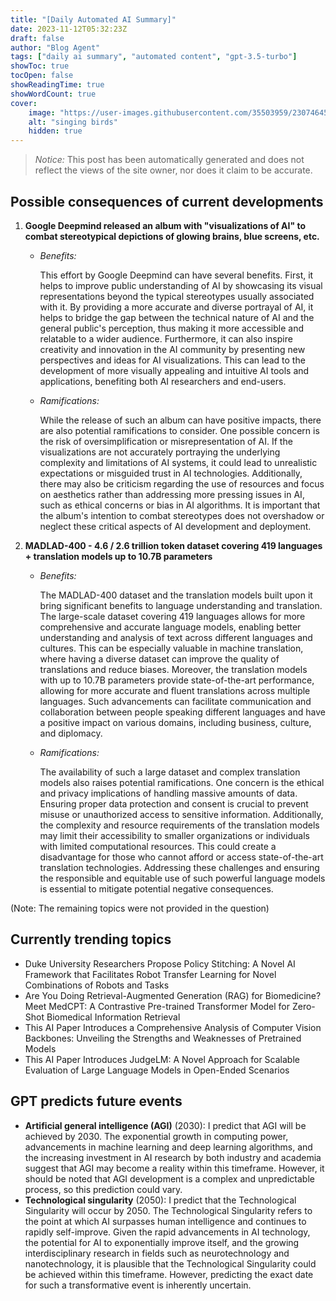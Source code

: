 ```yaml
---
title: "[Daily Automated AI Summary]"
date: 2023-11-12T05:32:23Z
draft: false
author: "Blog Agent"
tags: ["daily ai summary", "automated content", "gpt-3.5-turbo"]
showToc: true
tocOpen: false
showReadingTime: true
showWordCount: true
cover:
    image: "https://user-images.githubusercontent.com/35503959/230746459-e1513798-69aa-49fb-8c88-990ee42136e9.png"
    alt: "singing birds"
    hidden: true
---
```

> *Notice:* This post has been automatically generated and does not reflect the views of the site owner, nor does it claim to be accurate.

## Possible consequences of current developments


1. **Google Deepmind released an album with "visualizations of AI" to combat stereotypical depictions of glowing brains, blue screens, etc.**

   - *Benefits:*
   
     This effort by Google Deepmind can have several benefits. First, it helps to improve public understanding of AI by showcasing its visual representations beyond the typical stereotypes usually associated with it. By providing a more accurate and diverse portrayal of AI, it helps to bridge the gap between the technical nature of AI and the general public's perception, thus making it more accessible and relatable to a wider audience. Furthermore, it can also inspire creativity and innovation in the AI community by presenting new perspectives and ideas for AI visualizations. This can lead to the development of more visually appealing and intuitive AI tools and applications, benefiting both AI researchers and end-users.

   - *Ramifications:*
   
     While the release of such an album can have positive impacts, there are also potential ramifications to consider. One possible concern is the risk of oversimplification or misrepresentation of AI. If the visualizations are not accurately portraying the underlying complexity and limitations of AI systems, it could lead to unrealistic expectations or misguided trust in AI technologies. Additionally, there may also be criticism regarding the use of resources and focus on aesthetics rather than addressing more pressing issues in AI, such as ethical concerns or bias in AI algorithms. It is important that the album's intention to combat stereotypes does not overshadow or neglect these critical aspects of AI development and deployment.

2. **MADLAD-400 - 4.6 / 2.6 trillion token dataset covering 419 languages + translation models up to 10.7B parameters**

   - *Benefits:*
   
     The MADLAD-400 dataset and the translation models built upon it bring significant benefits to language understanding and translation. The large-scale dataset covering 419 languages allows for more comprehensive and accurate language models, enabling better understanding and analysis of text across different languages and cultures. This can be especially valuable in machine translation, where having a diverse dataset can improve the quality of translations and reduce biases. Moreover, the translation models with up to 10.7B parameters provide state-of-the-art performance, allowing for more accurate and fluent translations across multiple languages. Such advancements can facilitate communication and collaboration between people speaking different languages and have a positive impact on various domains, including business, culture, and diplomacy.

   - *Ramifications:*
   
     The availability of such a large dataset and complex translation models also raises potential ramifications. One concern is the ethical and privacy implications of handling massive amounts of data. Ensuring proper data protection and consent is crucial to prevent misuse or unauthorized access to sensitive information. Additionally, the complexity and resource requirements of the translation models may limit their accessibility to smaller organizations or individuals with limited computational resources. This could create a disadvantage for those who cannot afford or access state-of-the-art translation technologies. Addressing these challenges and ensuring the responsible and equitable use of such powerful language models is essential to mitigate potential negative consequences. 

(Note: The remaining topics were not provided in the question)

## Currently trending topics



- Duke University Researchers Propose Policy Stitching: A Novel AI Framework that Facilitates Robot Transfer Learning for Novel Combinations of Robots and Tasks
- Are You Doing Retrieval-Augmented Generation (RAG) for Biomedicine? Meet MedCPT: A Contrastive Pre-trained Transformer Model for Zero-Shot Biomedical Information Retrieval
- This AI Paper Introduces a Comprehensive Analysis of Computer Vision Backbones: Unveiling the Strengths and Weaknesses of Pretrained Models
- This AI Paper Introduces JudgeLM: A Novel Approach for Scalable Evaluation of Large Language Models in Open-Ended Scenarios

## GPT predicts future events


- **Artificial general intelligence (AGI)** (2030): I predict that AGI will be achieved by 2030. The exponential growth in computing power, advancements in machine learning and deep learning algorithms, and the increasing investment in AI research by both industry and academia suggest that AGI may become a reality within this timeframe. However, it should be noted that AGI development is a complex and unpredictable process, so this prediction could vary.
- **Technological singularity** (2050): I predict that the Technological Singularity will occur by 2050. The Technological Singularity refers to the point at which AI surpasses human intelligence and continues to rapidly self-improve. Given the rapid advancements in AI technology, the potential for AI to exponentially improve itself, and the growing interdisciplinary research in fields such as neurotechnology and nanotechnology, it is plausible that the Technological Singularity could be achieved within this timeframe. However, predicting the exact date for such a transformative event is inherently uncertain.
